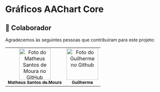 # Gráficos AAChart Core

## 🤝 Colaborador

Agradecemos às seguintes pessoas que contribuíram para este projeto:

<table>
  <tr>
    <td align="center">
      <a href="https://github.com/Mathemou">
        <img src="https://avatars.githubusercontent.com/Mathemou" width="100px;" alt="Foto do Matheus Santos de Moura no GitHub"/><br>
        <sub>
          <b>Matheus Santos de Moura</b>
        </sub>
      </a>
    </td>
    <td align="center">
      <a href="https://github.com/Gui027">
        <img src="https://avatars.githubusercontent.com/Gui027" width="100px;" alt="Foto do Guilherme no Github"/><br>
        <sub>
          <b>Guilherme</b>
        </sub>
      </a>
    </td>
   </tr>
</table>


